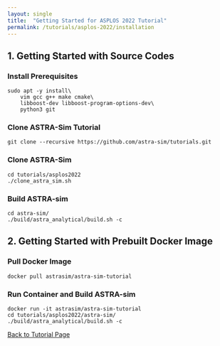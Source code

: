 ```yaml
---
layout: single
title:  "Getting Started for ASPLOS 2022 Tutorial"
permalink: /tutorials/asplos-2022/installation
---
```


## 1. Getting Started with Source Codes
### Install Prerequisites
```
sudo apt -y install\
    vim gcc g++ make cmake\
    libboost-dev libboost-program-options-dev\
    python3 git
```

### Clone ASTRA-Sim Tutorial
```
git clone --recursive https://github.com/astra-sim/tutorials.git
```

### Clone ASTRA-Sim
```
cd tutorials/asplos2022
./clone_astra_sim.sh
```

### Build ASTRA-sim
```
cd astra-sim/
./build/astra_analytical/build.sh -c
```

## 2. Getting Started with Prebuilt Docker Image
### Pull Docker Image
```
docker pull astrasim/astra-sim-tutorial
```
### Run Container and Build ASTRA-sim
```
docker run -it astrasim/astra-sim-tutorial
cd tutorials/asplos2022/astra-sim/
./build/astra_analytical/build.sh -c
```

<nav class="pagination">
    <a href="/tutorials/asplos-2022" class="pagination--pager">Back to Tutorial Page</a>
</nav>
